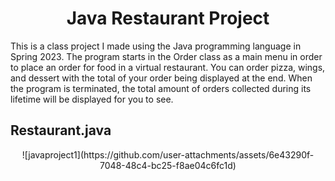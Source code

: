 <div align="center">
<h1>Java Restaurant Project</h1>
</div>

This is a class project I made using the Java programming language in Spring 2023. The program starts in the Order class as a main menu in order to place an order for food in a virtual restaurant. You can order pizza, wings, and dessert with the total of your order being displayed at the end. When the program is terminated, the total amount of orders collected during its lifetime will be displayed for you to see.

## Restaurant.java
<div align="center">
  ![javaproject1](https://github.com/user-attachments/assets/6e43290f-7048-48c4-bc25-f8ae04c6fc1d)
</div>
